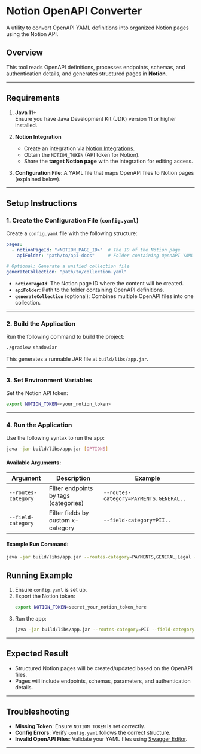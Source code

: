 # Notion OpenAPI Converter

A utility to convert OpenAPI YAML definitions into organized Notion pages using the Notion API.

## **Overview**
This tool reads OpenAPI definitions, processes endpoints, schemas, and authentication details, and generates structured pages in **Notion**.

---

## **Requirements**
1. **Java 11+**  
   Ensure you have Java Development Kit (JDK) version 11 or higher installed.

2. **Notion Integration**
    - Create an integration via [Notion Integrations](https://www.notion.so/my-integrations).
    - Obtain the `NOTION_TOKEN` (API token for Notion).
    - Share the **target Notion page** with the integration for editing access.

3. **Configuration File**: A YAML file that maps OpenAPI files to Notion pages (explained below).

---

## **Setup Instructions**

### 1. Create the Configuration File (`config.yaml`)
Create a `config.yaml` file with the following structure:

```yaml
pages:
  - notionPageId: "<NOTION_PAGE_ID>"  # The ID of the Notion page
    apiFolder: "path/to/api-docs"     # Folder containing OpenAPI YAML files

# Optional: Generate a unified collection file
generateCollection: "path/to/collection.yaml"
```
- **`notionPageId`**: The Notion page ID where the content will be created.
- **`apiFolder`**: Path to the folder containing OpenAPI definitions.
- **`generateCollection`** (optional): Combines multiple OpenAPI files into one collection.

---

### 2. Build the Application

Run the following command to build the project:
```bash
./gradlew shadowJar
```
This generates a runnable JAR file at `build/libs/app.jar`.

---

### 3. Set Environment Variables

Set the Notion API token:
```bash
export NOTION_TOKEN=<your_notion_token>
```

---

### 4. Run the Application

Use the following syntax to run the app:
```bash
java -jar build/libs/app.jar [OPTIONS]
```

#### **Available Arguments**:
| Argument               | Description                              | Example                                |
|------------------------|------------------------------------------|----------------------------------------|
| `--routes-category`    | Filter endpoints by tags (categories)    | `--routes-category=PAYMENTS,GENERAL..` |
| `--field-category`     | Filter fields by custom x-category       | `--field-category=PII..`               |

#### **Example Run Command**:
```bash
java -jar build/libs/app.jar --routes-category=PAYMENTS,GENERAL,Legal --field-category=PII
```

## **Running Example**
1. Ensure `config.yaml` is set up.
2. Export the Notion token:
   ```bash
   export NOTION_TOKEN=secret_your_notion_token_here
   ```
3. Run the app:
   ```bash
   java -jar build/libs/app.jar --routes-category=PII --field-category=Public
   ```

---

## **Expected Result**
- Structured Notion pages will be created/updated based on the OpenAPI files.
- Pages will include endpoints, schemas, parameters, and authentication details.

---

## **Troubleshooting**
- **Missing Token**: Ensure `NOTION_TOKEN` is set correctly.
- **Config Errors**: Verify `config.yaml` follows the correct structure.
- **Invalid OpenAPI Files**: Validate your YAML files using [Swagger Editor](https://editor.swagger.io/).

---
